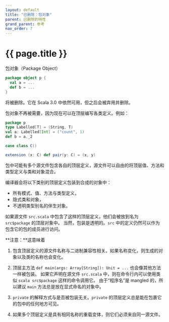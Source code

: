 ```yaml
---
layout: default
title: "已删除：包对象"
parent: 已删除的特性
grand_parent: 参考
nav_order: 7
---
```


# {{ page.title }}

包对象（Package Object）
```scala
package object p {
  val a = ...
  def b = ...
}
```
将被删除。它在 Scala 3.0 中依然可用，但之后会被弃用并删除。

包对象不再被需要，因为现在可以在顶层编写各类定义。例如：

```scala
package p
type Labelled[T] = (String, T)
val a: Labelled[Int] = ("count", 1)
def b = a._2

case class C()

extension (x: C) def pair(y: C) = (x, y)
```

包中可能有多个源文件包含各自的顶层定义，源文件可以自由的将顶层值、方法和类型定义与类和对象混合。

编译器会将以下类别的顶层定义包装到合成的对象中：

 - 所有模式、值、方法与类型定义，
 - 隐式类和对象，
 - 不透明类型别名的伴生对象。

如果源文件 `src.scala` 中包含了这样的顶层定义，他们会被放到名为 `src$package` 的顶层对象中。
当然，包装是透明的。`src` 中的定义仍然可以作为包含它的包的成员进行访问。

**注意：**这意味着

1. 包含顶层定义的源文件名称与二进制兼容性相关。如果名称变化，则生成的对象以及类的名称也会变化。

2. 顶层主方法 `def main(args: Array[String]): Unit = ...` 也会像其他方法一样被包装。
   如果它声明在源文件 `src.scala` 中，则在命令行内可以使用类似 `scala src$package` 这样的命令调用它。
   由于“程序名”是 mangled 的，所以建议 `main` 方法总是放在显式命名的对象中。

3. `private` 的解释方式与是否被包装无关。`private` 的顶层定义总是能在包裹它的包中的任何地方可见。

4. 如果多个顶层定义是具有相同名称的重载变体，则它们必须来自同一源文件。
